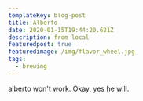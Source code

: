 ```yaml
---
templateKey: blog-post
title: Alberto
date: 2020-01-15T19:44:20.621Z
description: from local
featuredpost: true
featuredimage: /img/flavor_wheel.jpg
tags:
  - brewing
---
```

alberto won't work. Okay, yes he will.
